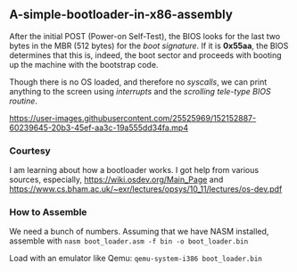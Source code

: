 ## A-simple-bootloader-in-x86-assembly

After the initial POST (Power-on Self-Test), the BIOS looks for the last two bytes in the MBR (512 bytes) for the _boot signature_. If it is __0x55aa__, the BIOS determines that this is, indeed, the boot sector and proceeds with booting up the machine with the bootstrap code.

Though there is no OS loaded, and therefore no _syscalls_, we can print anything to the screen using _interrupts_ and the _scrolling tele-type BIOS routine_.



https://user-images.githubusercontent.com/25525969/152152887-60239645-20b3-45ef-aa3c-19a555dd34fa.mp4



### Courtesy

I am learning about how a bootloader works. I got help from various sources, especially, https://wiki.osdev.org/Main_Page and https://www.cs.bham.ac.uk/~exr/lectures/opsys/10_11/lectures/os-dev.pdf

### How to Assemble

We need a bunch of numbers. Assuming that we have NASM installed, assemble with `nasm boot_loader.asm -f bin -o boot_loader.bin`

Load with an emulator like Qemu: `qemu-system-i386 boot_loader.bin`


